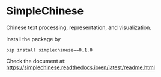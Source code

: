 # SimpleChinese

Chinese text processing, representation, and visualization.

Install the package by

```
pip install simplechinese==0.1.0
```

Check the document at: https://simplechinese.readthedocs.io/en/latest/readme.html
